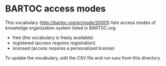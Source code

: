 # BARTOC access modes

This vocabulary (<http://bartoc.org/en/node/20001>) lists access modes of knowledge organization system listed in BARTOC.org:

- free (the vocabulary is freely available)
- registered (access requires registration)
- licensed (access requires a personalized license)

To update the vocabulary, edit the CSV file and run `make` from this directory.
